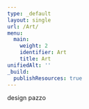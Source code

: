 ```yaml
---
type: _default
layout: single
url: /Art/
menu:
  main:
    weight: 2
    identifier: Art
    title: Art
unifiedAlt: ''
_build:
  publishResources: true
---
```


design pazzo